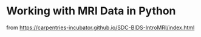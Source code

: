 # Working with MRI Data in Python
 from https://carpentries-incubator.github.io/SDC-BIDS-IntroMRI/index.html

